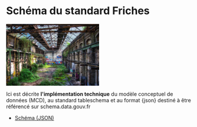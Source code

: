 # Schéma du standard Friches

<img src=image.jpg width='50%' align=center>

Ici est décrite **l'implémentation technique** du modèle conceptuel de données (MCD), au standard tableschema et au format {json} destiné à être référencé sur schema.data.gouv.fr

- [Schéma (JSON)](schema.json)




